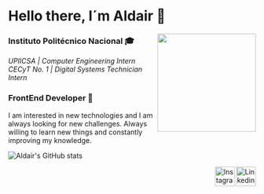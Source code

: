 # Hello there, I´m Aldair 👋

<img align="right" width="200px" src="https://static.tvtropes.org/pmwiki/pub/images/bc_nero.png">

### Instituto Politécnico Nacional 🎓
<em>UPIICSA | Computer Engineering Intern
<br>
CECyT No. 1 | Digital Systems Technician Intern</em>
 
### FrontEnd Developer 🚀
I am interested in new technologies and I am always looking for new challenges. Always willing to learn new things and constantly improving my knowledge.

![Aldair's GitHub stats](https://github-readme-stats.vercel.app/api?username=AldairSanti04&show_icons=true&theme=tokyonight&hide=issues,contribs)

<a href="https://www.linkedin.com/in/aldair-santiago-927108190/" target="_blank">
 <img align="right" alt="Linkedin" width="40px" src="https://cdn.jsdelivr.net/npm/simple-icons@v3/icons/linkedin.svg" />
</a>
<a href="https://www.instagram.com/aldairsanti27/" target="_blank">
  <img align="right" alt="Instagram" width="40px" src="https://cdn.jsdelivr.net/npm/simple-icons@v3/icons/instagram.svg" />
</a>
<!--
**AldairSanti04/AldairSanti04** is a ✨ _special_ ✨ repository because its `README.md` (this file) appears on your GitHub profile.

Here are some ideas to get you started:
```javascript
const Aldair = {
  name: 'Jorge Aldair Santiago Rufino',
  nicknames: ['Flash', 'Fleshito', 'Rufus', 'Rufito'],
  code: ['JavaScript', 'HTML', 'CSS', 'C++'],
  tools: ['Node.js', 'Express.js']
}
```

- 🔭 I’m currently working on ...
- 🌱 I’m currently learning ...
- 👯 I’m looking to collaborate on ...
- 🤔 I’m looking for help with ...
- 💬 Ask me about ...
- 📫 How to reach me: ...
- 😄 Pronouns: ...
- ⚡ Fun fact: ...
-->
